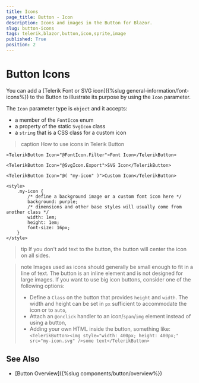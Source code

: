 ```yaml
---
title: Icons
page_title: Button - Icon
description: Icons and images in the Button for Blazor.
slug: button-icons
tags: telerik,blazor,button,icon,sprite,image
published: True
position: 2
---
```


# Button Icons

You can add a [Telerik Font or SVG icon]({%slug general-information/font-icons%}) to the Button to illustrate its purpose by using the `Icon` parameter.

The `Icon` parameter type is `object` and it accepts:

* a member of the `FontIcon` enum
* a property of the static `SvgIcon` class
* a `string` that is a CSS class for a custom icon

>caption How to use icons in Telerik Button

````CSHTML
<TelerikButton Icon="@FontIcon.Filter">Font Icon</TelerikButton>

<TelerikButton Icon="@SvgIcon.Export">SVG Icon</TelerikButton>

<TelerikButton Icon="@( "my-icon" )">Custom Icon</TelerikButton>

<style>
    .my-icon {
        /* define a background image or a custom font icon here */
        background: purple;
        /* dimensions and other base styles will usually come from another class */
        width: 1em;
        height: 1em;
        font-size: 16px;
    }
</style>
````

>tip If you don't add text to the button, the button will center the icon on all sides.

>note Images used as icons should generally be small enough to fit in a line of text. The button is an inline element and is not designed for large images. If you want to use big icon buttons, consider one of the following options:
>
> * Define a `Class` on the button that provides `height` and `width`. The width and height can be set in `px` sufficient to accommodate the icon or to `auto`,
> * Attach an `@onclick` handler to an icon/`span`/`img` element instead of using a button,
> * Adding your own HTML inside the button, something like: `<TelerikButton><img style="width: 400px; height: 400px;" src="my-icon.svg" />some text</TelerikButton>`

## See Also

* [Button Overview]({%slug components/button/overview%})
